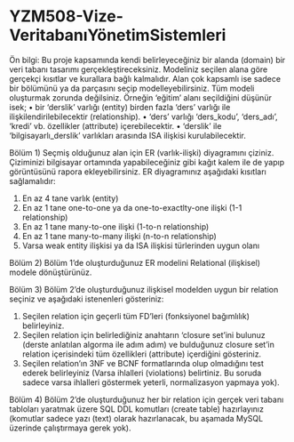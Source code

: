 #  YZM508-Vize-VeritabanıYönetimSistemleri
 
Ön bilgi: Bu proje kapsamında kendi belirleyeceğiniz bir alanda (domain) bir veri tabanı tasarımı gerçekleştireceksiniz. Modeliniz seçilen alana göre gerçekçi kısıtlar ve kurallara bağlı kalmalıdır. Alan çok kapsamlı ise sadece bir bölümünü ya da parçasını seçip modelleyebilirsiniz. Tüm modeli oluşturmak zorunda değilsiniz.
Örneğin ‘eğitim’ alanı seçildiğini düşünür isek;
•	bir ‘derslik’ varlığı (entity) birden fazla ‘ders’ varlığı ile ilişkilendirilebilecektir (relationship). 
•	‘ders’ varlığı ‘ders_kodu’, ‘ders_adı’, ‘kredi’ vb. özellikler (attribute) içerebilecektir. 
•	‘derslik’ ile ‘bilgisayarlı_derslik’ varlıkları arasında ISA ilişkisi kurulabilecektir.

Bölüm 1) Seçmiş olduğunuz alan için ER (varlık-ilişki) diyagramını çiziniz. Çiziminizi bilgisayar ortamında yapabileceğiniz gibi kağıt kalem ile de yapıp görüntüsünü rapora ekleyebilirsiniz. ER diyagramınız aşağıdaki kısıtları sağlamalıdır:
1)	En az 4 tane varlık (entity)
2)	En az 1 tane one-to-one ya da one-to-exactlty-one ilişki (1-1 relationship)
3)	En az 1 tane many-to-one ilişki (1-to-n relationship)
4)	En az 1 tane many-to-many ilişki (n-to-n relationship)
5)	Varsa weak entity ilişkisi ya da ISA ilişkisi türlerinden uygun olanı

Bölüm 2) Bölüm 1’de oluşturduğunuz ER modelini Relational (ilişkisel) modele dönüştürünüz.

Bölüm 3) Bölüm 2’de oluşturduğunuz ilişkisel modelden uygun bir relation seçiniz ve aşağıdaki istenenleri gösteriniz:
1)	Seçilen relation için geçerli tüm FD’leri (fonksiyonel bağımlılık) belirleyiniz.
2)	Seçilen relation için belirlediğiniz anahtarın ‘closure set’ini bulunuz (derste anlatılan algorma ile adım adım) ve bulduğunuz closure set’in relation içerisindeki tüm özellikleri (attribute) içerdiğini gösteriniz.
3)	Seçilen relation’ın 3NF ve BCNF formatlarında olup olmadığını test ederek belirleyiniz (Varsa ihlalleri (violations) belirtiniz. Bu soruda sadece varsa ihlalleri göstermek yeterli, normalizasyon yapmaya yok).

Bölüm 4) Bölüm 2’de oluşturduğunuz her bir relation için gerçek veri tabanı tabloları yaratmak üzere SQL DDL komutları (create table) hazırlayınız (komutlar sadece yazı (text) olarak hazırlanacak, bu aşamada MySQL üzerinde çalıştırmaya gerek yok).
